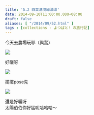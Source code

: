 ```yaml
---
title: '5.2 四葉清境綠油油'
date: 2014-09-10T11:00:00.000+08:00
draft: false
aliases: [ "/2014/09/52.html" ]
tags : [collections - よつばと! の旅行記]
---
```


今天去農場玩耶（興奮）  

![](/images/yotusba2b1.jpg)

好曬呀

![](/images/yotusba2b2.jpg)

擺擺pose先

![](/images/yotusba2b.jpg)

還是好曬呀  
太陽伯伯你好猛呢哈哈哈～
